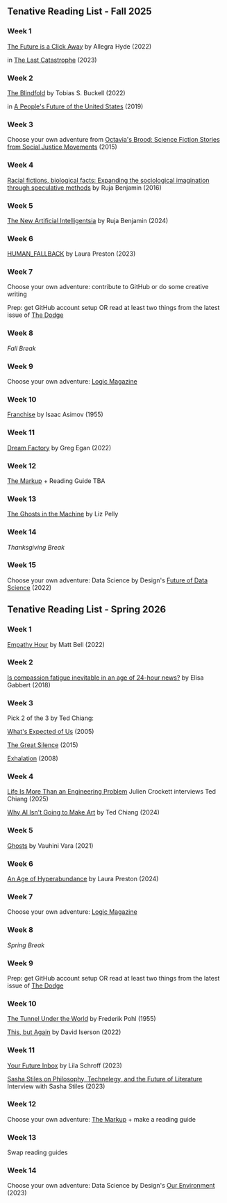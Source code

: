## Tenative Reading List - Fall 2025

### Week 1

[The Future is a Click Away](https://bombmagazine.org/articles/2022/11/21/the-future-is-a-click-away/) by Allegra Hyde (2022)

in [The Last Catastrophe](https://www.penguinrandomhouse.com/books/688126/the-last-catastrophe-by-allegra-hyde/) (2023)

### Week 2

[The Blindfold]([https://www.penguinrandomhouse.com/books/688126/the-last-catastrophe-by-allegra-hyde/](https://www.lightspeedmagazine.com/fiction/the-blindfold/)) by Tobias S. Buckell (2022)

in [A People's Future of the United States](https://www.penguinrandomhouse.com/books/561572/a-peoples-future-of-the-united-states-by-edited-by-victor-lavalle-and-john-joseph-adams/) (2019)

### Week 3

Choose your own adventure from [Octavia's Brood: Science Fiction Stories from Social Justice Movements](https://ebookcentral.proquest.com/lib/bucknell/detail.action?docID=1996052) (2015) 

### Week 4

[Racial fictions, biological facts: Expanding the sociological imagination through speculative methods](https://catalystjournal.org/index.php/catalyst/article/view/28798/21398) by Ruja Benjamin (2016)

### Week 5

[The New Artificial Intelligentsia](https://lareviewofbooks.org/article/the-new-artificial-intelligentsia/) by Ruja Benjamin (2024)

### Week 6

[HUMAN_FALLBACK](https://www.nplusonemag.com/issue-44/essays/human_fallback/) by Laura Preston (2023)

### Week 7

Choose your own adventure: contribute to GitHub or do some creative writing

Prep: get GitHub account setup OR read at least two things from the latest issue of [The Dodge](https://www.thedodgemag.com/)

### Week 8

*Fall Break*

### Week 9

Choose your own adventure: [Logic Magazine](https://logicmag.io/#issues)

### Week 10

[Franchise](https://www.astro.sunysb.edu/fwalter/HON301/franchise.pdf) by Isaac Asimov (1955)

### Week 11

[Dream Factory](https://clarkesworldmagazine.com/egan_04_22/) by Greg Egan (2022)

### Week 12

[The Markup](https://themarkup.org/) + Reading Guide TBA

### Week 13

[The Ghosts in the Machine](https://harpers.org/archive/2025/01/the-ghosts-in-the-machine-liz-pelly-spotify-musicians/) by Liz Pelly

### Week 14

*Thanksgiving Break*

### Week 15

Choose your own adventure: Data Science by Design's [Future of Data Science](https://datasciencebydesign.org/book) (2022)


## Tenative Reading List - Spring 2026

### Week 1

[Empathy Hour](https://slate.com/technology/2022/03/empathy-hour-matt-bell-short-story.html) by Matt Bell (2022)

### Week 2

[Is compassion fatigue inevitable in an age of 24-hour news?](https://www.theguardian.com/news/2018/aug/02/is-compassion-fatigue-inevitable-in-an-age-of-24-hour-news) by Elisa Gabbert (2018)

### Week 3

Pick 2 of the 3 by Ted Chiang:

[What's Expected of Us](https://bucknell.on.worldcat.org/oclc/208398205) (2005)

[The Great Silence](http://supercommunity.e-flux.com/authors/ted-chiang/) (2015)

[Exhalation](https://www.lightspeedmagazine.com/fiction/exhalation/) (2008)

### Week 4

[Life Is More Than an Engineering Problem](https://lareviewofbooks.org/article/life-is-more-than-an-engineering-problem/) Julien Crockett interviews Ted Chiang (2025)

[Why AI Isn't Going to Make Art](https://www.newyorker.com/culture/the-weekend-essay/why-ai-isnt-going-to-make-art) by Ted Chiang (2024)

### Week 5

[Ghosts](https://www.thebeliever.net/ghosts/) by Vauhini Vara (2021)

### Week 6

[An Age of Hyperabundance](https://www.nplusonemag.com/issue-47/essays/an-age-of-hyperabundance/) by Laura Preston (2024)

### Week 7

Choose your own adventure: [Logic Magazine](https://logicmag.io/#issues)

### Week 8

*Spring Break*

### Week 9

Prep: get GitHub account setup OR read at least two things from the latest issue of [The Dodge](https://www.thedodgemag.com/)

### Week 10

[The Tunnel Under the World](https://www.gutenberg.org/files/31979/31979-h/31979-h.htm) by Frederik Pohl (1955)

[This, but Again](https://slate.com/technology/2022/06/this-but-again-david-iserson-short-story.html) by David Iserson (2022)

### Week 11

[Your Future Inbox](https://joinreboot.org/p/your-future-inbox) by Lila Schroff (2023)

[Sasha Stiles on Philosophy, Technelegy, and the Future of Literature](https://www.artxcode.io/journal/sasha-stiles-on-philosophy-technelegy-and-the-future-of-literature)  Interview with Sasha Stiles (2023)

### Week 12

Choose your own adventure: [The Markup](https://themarkup.org/) + make a reading guide

### Week 13

Swap reading guides

### Week 14

Choose your own adventure: Data Science by Design's [Our Environment](https://datasciencebydesign.org/book-2) (2023)


